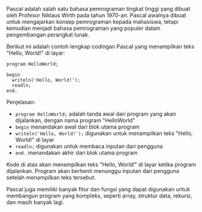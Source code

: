Pascal adalah salah satu bahasa pemrograman tingkat tinggi yang dibuat oleh Profesor Niklaus Wirth pada tahun 1970-an. Pascal awalnya dibuat untuk mengajarkan konsep pemrograman kepada mahasiswa, tetapi kemudian menjadi bahasa pemrograman yang populer dalam pengembangan perangkat lunak.

Berikut ini adalah contoh lengkap codingan Pascal yang menampilkan teks "Hello, World!" di layar:

```
program HelloWorld;

begin
  writeln('Hello, World!');
  readln;
end.
```

Penjelasan:
- `program HelloWorld;` adalah tanda awal dari program yang akan dijalankan, dengan nama program "HelloWorld"
- `begin` menandakan awal dari blok utama program
- `writeln('Hello, World!');` digunakan untuk menampilkan teks "Hello, World!" di layar
- `readln;` digunakan untuk membaca inputan dari pengguna
- `end.` menandakan akhir dari blok utama program

Kode di atas akan menampilkan teks "Hello, World!" di layar ketika program dijalankan. Program akan berhenti menunggu inputan dari pengguna setelah menampilkan teks tersebut.

Pascal juga memiliki banyak fitur dan fungsi yang dapat digunakan untuk membangun program yang kompleks, seperti array, struktur data, rekursi, dan masih banyak lagi.

